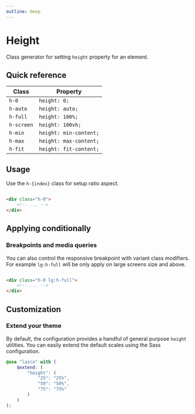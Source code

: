 ```yaml
---
outline: deep
---
```


# Height

Class generator for setting `height` property for an element.

## Quick reference

| Class      | Property               |
|------------|------------------------|
| `h-0`      | `height: 0;`           |
| `h-auto`   | `height: auto;`        |
| `h-full`   | `height: 100%;`        |
| `h-screen` | `height: 100vh;`       |
| `h-min`    | `height: min-content;` |
| `h-max`    | `height: max-content;` |
| `h-fit`    | `height: fit-content;` |

## Usage

Use the `h-{index}` class for setup ratio aspect.

```html

<div class="h-0">
    <!-- ... -->
</div>
```

## Applying conditionally

### Breakpoints and media queries

You can also control the responsive breakpoint with variant class modifiers. For example `lg:h-full` will be only apply
on large screens size and above.

```html

<div class="h-0 lg:h-full">
    <!-- ... -->
</div>
```

## Customization

### Extend your theme

By default, the configuration provides a handful of general purpose `height` utilities. You can easily extend the
default scales using the Sass configuration.

```scss
@use "lasco" with (
    $extend: (
        "height": (
            "25": "25%",
            "50": "50%",
            "75": "75%"
        )
    )
);
```
